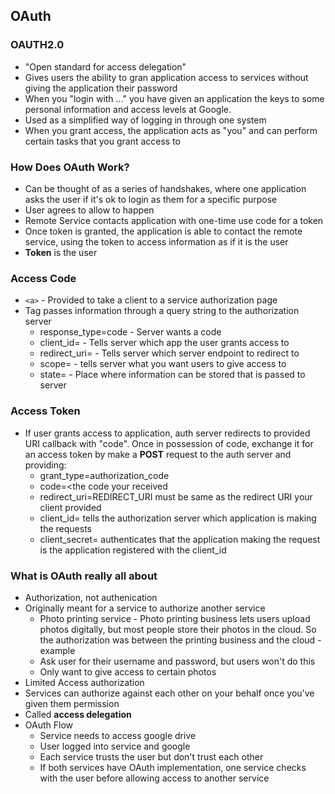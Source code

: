 ## OAuth

### OAUTH2.0
* "Open standard for access delegation"
* Gives users the ability to gran application access to services without giving the application their password
* When you "login with ..." you have given an application the keys to some personal information and access levels at Google.
* Used as a simplified way of logging in through one system
* When you grant access, the application acts as "you" and can perform certain tasks that you grant access to

### How Does OAuth Work?
* Can be thought of as a series of handshakes, where one application asks the user if it's ok to login as them for a specific purpose
* User agrees to allow to happen
* Remote Service contacts application with one-time use code for a token
* Once token is granted, the application is able to contact the remote service, using the token to access information as if it is the user
* **Token** is the user

### Access Code
* `<a>` - Provided to take a client to a service authorization page
* Tag passes information through a query string to the authorization server
  * response_type=code - Server wants a code
  * client_id=<your client id> - Tells server which app the user grants access to
  * redirect_uri=<your redirect uri> - Tells server which server endpoint to redirect to
  * scope=<list of scopes> - tells server what you want users to give access to
  * state=<anything you want>  - Place where information can be stored that is passed to server

### Access Token
* If user grants access to application, auth server redirects to provided URI callback with "code". Once in possession of code, exchange it for an access token by make a **POST** request to the auth server and providing:
  * grant_type=authorization_code
  * code=<the code your received
  * redirect_uri=REDIRECT_URI must be same as the redirect URI your client provided
  * client_id=<your client id> tells the authorization server which application is making the requests
  * client_secret=<your client secret> authenticates that the application making the request is the application registered with the client_id


### What is OAuth really all about
* Authorization, not authenication
* Originally meant for a service to authorize another service
  * Photo printing service - Photo printing business lets users upload photos digitally, but most people store their photos in the cloud. So the authorization was between the printing business and the cloud - example
  * Ask user for their username and password, but users won't do this
  * Only want to give access to certain photos
* Limited Access authorization
* Services can authorize against each other on your behalf once you've given them permission
* Called **access delegation**
* OAuth Flow 
  * Service needs to access google drive
  * User logged into service and google
  * Each service trusts the user but don't trust each other
  * If both services have OAuth implementation, one service checks with the user before allowing access to another service